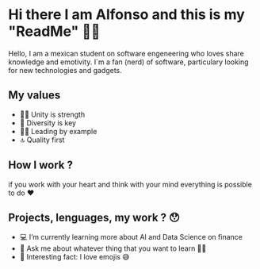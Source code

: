 # Hi there I am Alfonso and this is my "ReadMe" ✌🏻

Hello, I am a mexican student on software engeneering who loves share knowledge and emotivity. 
I´m a fan (nerd) of software, particulary looking for new technologies and gadgets.

## My values

- 💪🏻 Unity is strength
- 🚀 Diversity is key
- 🙌🏻 Leading by example
- 🔝 Quality first

## How I work ? 

if you work with your heart and think with your mind everything is possible to do ❤️

## Projects, lenguages, my work ? 😯

- 💻 I’m currently learning more about AI and Data Science on finance
- 💬 Ask me about whatever thing that you want to learn ✌🏻
- 🥳 Interesting fact: I love emojis 😅

